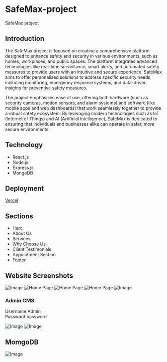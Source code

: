 # SafeMax-project
SafeMax project
<h2>Introduction</h2>
<p>The SafeMax project is focused on creating a comprehensive platform designed to enhance safety and security in various environments, such as homes, workplaces, and public spaces. The platform integrates advanced technologies like real-time surveillance, smart alerts, and automated safety measures to provide users with an intuitive and secure experience. SafeMax aims to offer personalized solutions to address specific security needs, including monitoring, emergency response systems, and data-driven insights for preventive safety measures.</p>
<p>The project emphasizes ease of use, offering both hardware (such as security cameras, motion sensors, and alarm systems) and software (like mobile apps and web dashboards) that work seamlessly together to provide a robust safety ecosystem. By leveraging modern technologies such as IoT (Internet of Things) and AI (Artificial Intelligence), SafeMax is dedicated to ensuring that individuals and businesses alike can operate in safer, more secure environments.</p>

<h2>Technology</h2>
<ul>
  <li>React.js</li>
  <li>Node.js</li>
  <li>Express.js</li>
  <li>MongoDB</li>
</ul>
<h2>Deployment</h2>
<p><a href="https://safe-max-project-task-dineshs-projects-1b970748.vercel.app/">Vercel</a></p>
<h2>Sections</h2>
<ul>
  <li>Hero </li>
  <li>About Us</li>
  <li>Services</li>
  <li>Why Choose Us</li>
  <li>Client Testimonials</li>
  <li>Appointment Section</li>
  <li>Footer</li>
</ul>

<h2>Website Screenshots</h2>
<img src="https://drive.google.com/uc?export=view&id=1UORnXe4xe34NcmkzF6ImYoLfYd79Cbjm" alt="Image" style="max-width: 100%; height: auto;" />
<img src="https://drive.google.com/uc?export=view&id=1mq4b0nhQCJsRRGys_aoxhq_z_-j9sQGR" alt="Home Page" style="max-width: 100%; height: auto;" />
<img src="https://drive.google.com/uc?export=view&id=1dOCOZhsZ5LN-5yUsGEm2MG9Qems8YV1q" alt="Home Page" style="max-width: 100%; height: auto;" />
<img src="https://drive.google.com/uc?export=view&id=1PxKrLgqq-zYl8YSmIb9U3thDa3GOR_er" alt="Home Page" style="max-width: 100%; height: auto;" />
<img src="https://drive.google.com/uc?export=view&id=13wmpul5CSzoSmgrvjFH5lFOV6gtQ42Bj" alt="Image" style="max-width: 100%; height: auto;" />

<h3>Admin CMS</h3>
<p>Username:Admin <br> Password:password</p>
<img src="https://drive.google.com/uc?export=view&id=1E1RrsIxoaI4tN9AH8Qeh2OYqjjaECsKq" alt="Image" style="max-width: 100%; height: auto;" />
<img src="https://drive.google.com/uc?export=view&id=1yInySgt_RlwO4m0iX2AFvdEQREuEbYer" alt="Image" style="max-width: 100%; height: auto;" />
<h2>MomgoDB</h2>
<img src="https://drive.google.com/uc?export=view&id=15uaSTxblmyHMLvn3MG9a8YdzyFhftRKl" alt="Image" style="max-width: 100%; height: auto;" />




